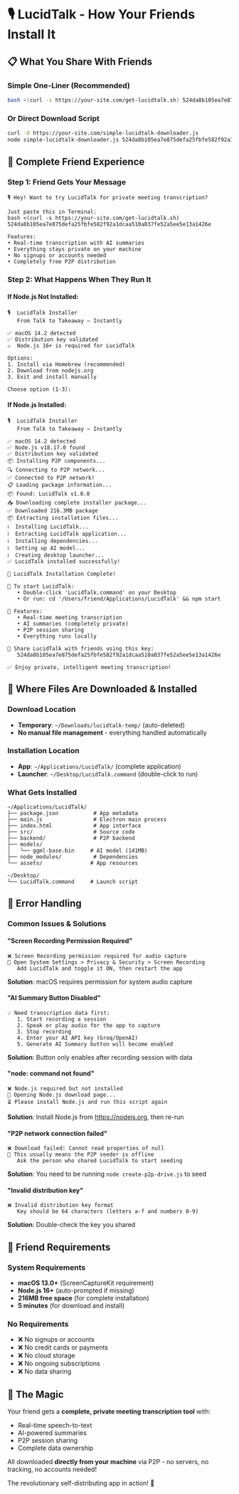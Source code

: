 # 🎙️ LucidTalk - How Your Friends Install It

## 📋 **What You Share With Friends**

### **Simple One-Liner (Recommended)**
```bash
bash <(curl -s https://your-site.com/get-lucidtalk.sh) 524da8b105ea7e875defa25fbfe582f92a1dcaa510a037fe52a5ee5e13a1426e
```

### **Or Direct Download Script**
```bash
curl -O https://your-site.com/simple-lucidtalk-downloader.js
node simple-lucidtalk-downloader.js 524da8b105ea7e875defa25fbfe582f92a1dcaa510a037fe52a5ee5e13a1426e
```

## 🚀 **Complete Friend Experience**

### **Step 1: Friend Gets Your Message**
```
🎙️ Hey! Want to try LucidTalk for private meeting transcription?

Just paste this in Terminal:
bash <(curl -s https://your-site.com/get-lucidtalk.sh) 524da8b105ea7e875defa25fbfe582f92a1dcaa510a037fe52a5ee5e13a1426e

Features:
• Real-time transcription with AI summaries
• Everything stays private on your machine
• No signups or accounts needed
• Completely free P2P distribution
```

### **Step 2: What Happens When They Run It**

#### **If Node.js Not Installed:**
```
🎙️  LucidTalk Installer
   From Talk to Takeaway — Instantly

✅ macOS 14.2 detected
✅ Distribution key validated
⚠️  Node.js 16+ is required for LucidTalk

Options:
1. Install via Homebrew (recommended)
2. Download from nodejs.org
3. Exit and install manually

Choose option (1-3): 
```

#### **If Node.js Installed:**
```
🎙️  LucidTalk Installer
   From Talk to Takeaway — Instantly

✅ macOS 14.2 detected
✅ Node.js v18.17.0 found
✅ Distribution key validated
📦 Installing P2P components...
🔍 Connecting to P2P network...
✅ Connected to P2P network!
📋 Loading package information...
📦 Found: LucidTalk v1.0.0
📥 Downloading complete installer package...
✅ Downloaded 216.3MB package
📦 Extracting installation files...
ℹ️  Installing LucidTalk...
ℹ️  Extracting LucidTalk application...
ℹ️  Installing dependencies...
ℹ️  Setting up AI model...
ℹ️  Creating desktop launcher...
✅ LucidTalk installed successfully!

🎉 LucidTalk Installation Complete!

🚀 To start LucidTalk:
   • Double-click 'LucidTalk.command' on your Desktop
   • Or run: cd '/Users/friend/Applications/LucidTalk' && npm start

📱 Features:
   • Real-time meeting transcription
   • AI summaries (completely private)
   • P2P session sharing
   • Everything runs locally

💬 Share LucidTalk with friends using this key:
   524da8b105ea7e875defa25fbfe582f92a1dcaa510a037fe52a5ee5e13a1426e

✅ Enjoy private, intelligent meeting transcription!
```

## 📁 **Where Files Are Downloaded & Installed**

### **Download Location**
- **Temporary**: `~/Downloads/lucidtalk-temp/` (auto-deleted)
- **No manual file management** - everything handled automatically

### **Installation Location**
- **App**: `~/Applications/LucidTalk/` (complete application)
- **Launcher**: `~/Desktop/LucidTalk.command` (double-click to run)

### **What Gets Installed**
```
~/Applications/LucidTalk/
├── package.json           # App metadata
├── main.js                # Electron main process
├── index.html             # App interface
├── src/                   # Source code
├── backend/               # P2P backend
├── models/
│   └── ggml-base.bin     # AI model (141MB)
├── node_modules/          # Dependencies
└── assets/               # App resources

~/Desktop/
└── LucidTalk.command     # Launch script
```

## 🔧 **Error Handling**

### **Common Issues & Solutions**

#### **"Screen Recording Permission Required"**
```
❌ Screen Recording permission required for audio capture
🔧 Open System Settings > Privacy & Security > Screen Recording
   Add LucidTalk and toggle it ON, then restart the app
```
**Solution**: macOS requires permission for system audio capture

#### **"AI Summary Button Disabled"**
```
💡 Need transcription data first:
   1. Start recording a session
   2. Speak or play audio for the app to capture
   3. Stop recording
   4. Enter your AI API key (Groq/OpenAI)
   5. Generate AI Summary button will become enabled
```
**Solution**: Button only enables after recording session with data

#### **"node: command not found"**
```
❌ Node.js required but not installed
🔗 Opening Node.js download page...
⏳ Please install Node.js and run this script again
```
**Solution**: Install Node.js from https://nodejs.org, then re-run

#### **"P2P network connection failed"**
```
❌ Download failed: Cannot read properties of null
🔧 This usually means the P2P seeder is offline
   Ask the person who shared LucidTalk to start seeding
```
**Solution**: You need to be running `node create-p2p-drive.js` to seed

#### **"Invalid distribution key"**
```
❌ Invalid distribution key format
   Key should be 64 characters (letters a-f and numbers 0-9)
```
**Solution**: Double-check the key you shared

## 🎯 **Friend Requirements**

### **System Requirements**
- **macOS 13.0+** (ScreenCaptureKit requirement)
- **Node.js 16+** (auto-prompted if missing)
- **216MB free space** (for complete installation)
- **5 minutes** (for download and install)

### **No Requirements**
- ❌ No signups or accounts
- ❌ No credit cards or payments  
- ❌ No cloud storage
- ❌ No ongoing subscriptions
- ❌ No data sharing

## 🌟 **The Magic**

Your friend gets a **complete, private meeting transcription tool** with:
- Real-time speech-to-text
- AI-powered summaries
- P2P session sharing
- Complete data ownership

All downloaded **directly from your machine** via P2P - no servers, no tracking, no accounts needed!

The revolutionary self-distributing app in action! 🚀
